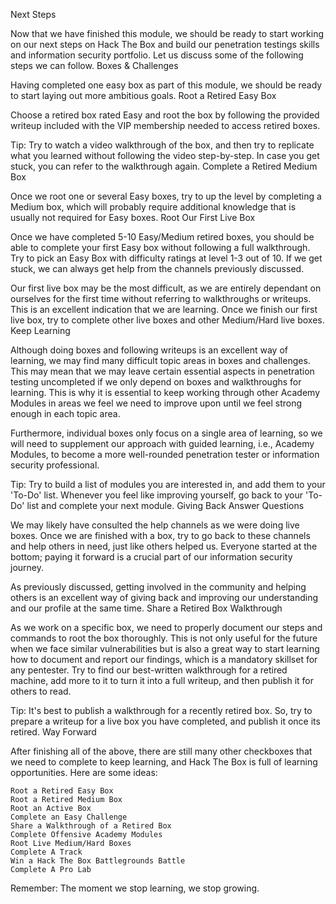 
Next Steps

Now that we have finished this module, we should be ready to start working on our next steps on Hack The Box and build our penetration testings skills and information security portfolio. Let us discuss some of the following steps we can follow.
Boxes & Challenges

Having completed one easy box as part of this module, we should be ready to start laying out more ambitious goals.
Root a Retired Easy Box

Choose a retired box rated Easy and root the box by following the provided writeup included with the VIP membership needed to access retired boxes.

Tip: Try to watch a video walkthrough of the box, and then try to replicate what you learned without following the video step-by-step. In case you get stuck, you can refer to the walkthrough again.
Complete a Retired Medium Box

Once we root one or several Easy boxes, try to up the level by completing a Medium box, which will probably require additional knowledge that is usually not required for Easy boxes.
Root Our First Live Box

Once we have completed 5-10 Easy/Medium retired boxes, you should be able to complete your first Easy box without following a full walkthrough. Try to pick an Easy Box with difficulty ratings at level 1-3 out of 10. If we get stuck, we can always get help from the channels previously discussed.

Our first live box may be the most difficult, as we are entirely dependant on ourselves for the first time without referring to walkthroughs or writeups. This is an excellent indication that we are learning. Once we finish our first live box, try to complete other live boxes and other Medium/Hard live boxes.
Keep Learning

Although doing boxes and following writeups is an excellent way of learning, we may find many difficult topic areas in boxes and challenges. This may mean that we may leave certain essential aspects in penetration testing uncompleted if we only depend on boxes and walkthroughs for learning. This is why it is essential to keep working through other Academy Modules in areas we feel we need to improve upon until we feel strong enough in each topic area.

Furthermore, individual boxes only focus on a single area of learning, so we will need to supplement our approach with guided learning, i.e., Academy Modules, to become a more well-rounded penetration tester or information security professional.

Tip: Try to build a list of modules you are interested in, and add them to your 'To-Do' list. Whenever you feel like improving yourself, go back to your 'To-Do' list and complete your next module.
Giving Back
Answer Questions

We may likely have consulted the help channels as we were doing live boxes. Once we are finished with a box, try to go back to these channels and help others in need, just like others helped us. Everyone started at the bottom; paying it forward is a crucial part of our information security journey.

As previously discussed, getting involved in the community and helping others is an excellent way of giving back and improving our understanding and our profile at the same time.
Share a Retired Box Walkthrough

As we work on a specific box, we need to properly document our steps and commands to root the box thoroughly. This is not only useful for the future when we face similar vulnerabilities but is also a great way to start learning how to document and report our findings, which is a mandatory skillset for any pentester. Try to find our best-written walkthrough for a retired machine, add more to it to turn it into a full writeup, and then publish it for others to read.

Tip: It's best to publish a walkthrough for a recently retired box. So, try to prepare a writeup for a live box you have completed, and publish it once its retired.
Way Forward

After finishing all of the above, there are still many other checkboxes that we need to complete to keep learning, and Hack The Box is full of learning opportunities. Here are some ideas:

    Root a Retired Easy Box
    Root a Retired Medium Box
    Root an Active Box
    Complete an Easy Challenge
    Share a Walkthrough of a Retired Box
    Complete Offensive Academy Modules
    Root Live Medium/Hard Boxes
    Complete A Track
    Win a Hack The Box Battlegrounds Battle
    Complete A Pro Lab

Remember: The moment we stop learning, we stop growing.



